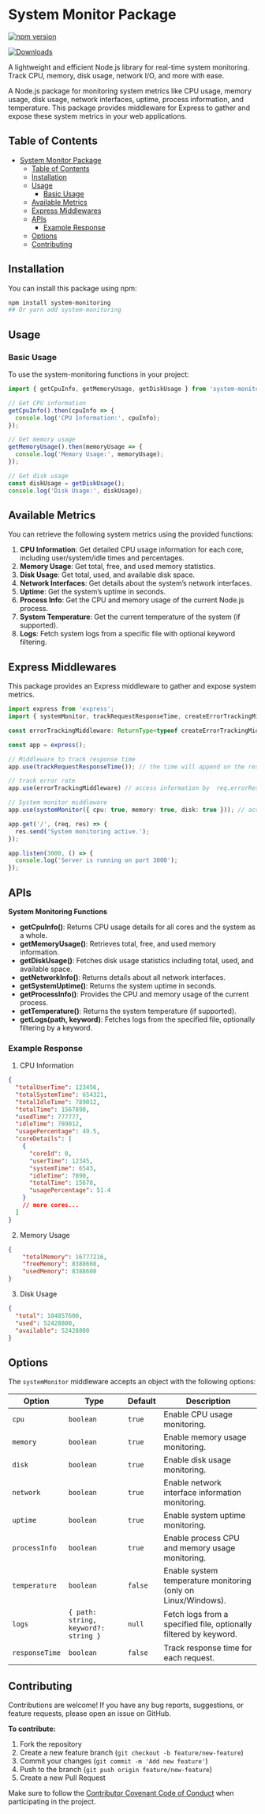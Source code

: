 # System Monitor Package

[![npm version](https://badge.fury.io/js/system-monitoring.svg)](https://www.npmjs.com/package/system-monitoring)
<!-- [![License](https://img.shields.io/npm/l/system-monitoring)](LICENSE) -->
[![Downloads](https://img.shields.io/npm/dt/system-monitoring)](https://www.npmjs.com/package/system-monitoring)

A lightweight and efficient Node.js library for real-time system monitoring. Track CPU, memory, disk usage, network I/O, and more with ease.

A Node.js package for monitoring system metrics like CPU usage, memory usage, disk usage, network interfaces, uptime, process information, and temperature. This package provides middleware for Express to gather and expose these system metrics in your web applications.

## Table of Contents

- [System Monitor Package](#system-monitor-package)
  - [Table of Contents](#table-of-contents)
  - [Installation](#installation)
  - [Usage](#usage)
    - [Basic Usage](#basic-usage)
  - [Available Metrics](#available-metrics)
  - [Express Middlewares](#express-middlewares)
  - [APIs](#apis)
    - [Example Response](#example-response)
  - [Options](#options)
  - [Contributing](#contributing)

## Installation
You can install this package using npm:

```bash
npm install system-monitoring
## Or yarn add system-monitoring
```

## Usage

### Basic Usage
To use the system-monitoring functions in your project:

```ts
import { getCpuInfo, getMemoryUsage, getDiskUsage } from 'system-monitoring';

// Get CPU information
getCpuInfo().then(cpuInfo => {
  console.log('CPU Information:', cpuInfo);
});

// Get memory usage
getMemoryUsage().then(memoryUsage => {
  console.log('Memory Usage:', memoryUsage);
});

// Get disk usage
const diskUsage = getDiskUsage();
console.log('Disk Usage:', diskUsage);
```

## Available Metrics

You can retrieve the following system metrics using the provided functions:

1. **CPU Information**: Get detailed CPU usage information for each core, including user/system/idle times and percentages.
2. **Memory Usage**: Get total, free, and used memory statistics.
3. **Disk Usage**: Get total, used, and available disk space.
4. **Network Interfaces**: Get details about the system’s network interfaces.
5. **Uptime**: Get the system’s uptime in seconds.
6. **Process Info**: Get the CPU and memory usage of the current Node.js process.
7. **System Temperature**: Get the current temperature of the system (if supported).
8. **Logs**: Fetch system logs from a specific file with optional keyword filtering.

## Express Middlewares
This package provides an Express middleware to gather and expose system metrics.

```ts
import express from 'express';
import { systemMonitor, trackRequestResponseTime, createErrorTrackingMiddleware } from 'system-monitoring';

const errorTrackingMiddleware: ReturnType<typeof createErrorTrackingMiddleware> = createErrorTrackingMiddleware();

const app = express();

// Middleware to track response time
app.use(trackRequestResponseTime()); // the time will append on the response header X-Response-Time, you should have another middleware to get access the responseTime from request req.responseTime

// track error rate
app.use(errorTrackingMiddleware) // access information by  req.errorResponse, you should have another middleware to get access the error rating from request

// System monitor middleware
app.use(systemMonitor({ cpu: true, memory: true, disk: true })); // access information by req.systemMetrics

app.get('/', (req, res) => {
  res.send('System monitoring active.');
});

app.listen(3000, () => {
  console.log('Server is running on port 3000');
});
```

## APIs

**System Monitoring Functions**
- **getCpuInfo()**: Returns CPU usage details for all cores and the system as a whole.
- **getMemoryUsage()**: Retrieves total, free, and used memory information.
- **getDiskUsage()**: Fetches disk usage statistics including total, used, and available space.
- **getNetworkInfo()**: Returns details about all network interfaces.
- **getSystemUptime()**: Returns the system uptime in seconds.
- **getProcessInfo()**: Provides the CPU and memory usage of the current process.
- **getTemperature()**: Returns the system temperature (if supported).
- **getLogs(path, keyword)**: Fetches logs from the specified file, optionally filtering by a keyword.

### Example Response

1. CPU Information
```json
{
  "totalUserTime": 123456,
  "totalSystemTime": 654321,
  "totalIdleTime": 789012,
  "totalTime": 1567890,
  "usedTime": 777777,
  "idleTime": 789012,
  "usagePercentage": 49.5,
  "coreDetails": [
    {
      "coreId": 0,
      "userTime": 12345,
      "systemTime": 6543,
      "idleTime": 7890,
      "totalTime": 15678,
      "usagePercentage": 51.4
    }
    // more cores...
  ]
}
```

2. Memory Usage

```json
{
    "totalMemory": 16777216,
    "freeMemory": 8388608,
    "usedMemory": 8388608
}
```
3. Disk Usage
```json
{
  "total": 104857600,
  "used": 52428800,
  "available": 52428800
}
```

## Options
The `systemMonitor` middleware accepts an object with the following options:

| Option        | Type                                  | Default | Description                                                |
|---------------|---------------------------------------|---------|------------------------------------------------------------|
| `cpu`         | `boolean`                             | `true`  | Enable CPU usage monitoring.                              |
| `memory`      | `boolean`                             | `true`  | Enable memory usage monitoring.                           |
| `disk`        | `boolean`                             | `true`  | Enable disk usage monitoring.                             |
| `network`     | `boolean`                             | `true`  | Enable network interface information monitoring.           |
| `uptime`      | `boolean`                             | `true`  | Enable system uptime monitoring.                          |
| `processInfo` | `boolean`                             | `true`  | Enable process CPU and memory usage monitoring.            |
| `temperature` | `boolean`                             | `false` | Enable system temperature monitoring (only on Linux/Windows).|
| `logs`        | `{ path: string, keyword?: string }`  | `null`  | Fetch logs from a specified file, optionally filtered by keyword. |
| `responseTime`| `boolean`                             | `false` | Track response time for each request.                      |



## Contributing
Contributions are welcome! If you have any bug reports, suggestions, or feature requests, please open an issue on GitHub.

**To contribute:**
1. Fork the repository
2. Create a new feature branch (`git checkout -b feature/new-feature`)
3. Commit your changes (`git commit -m 'Add new feature'`)
4. Push to the branch (`git push origin feature/new-feature`)
5. Create a new Pull Request


Make sure to follow the [Contributor Covenant Code of Conduct](./CONTRIBUTER.md) when participating in the project.

